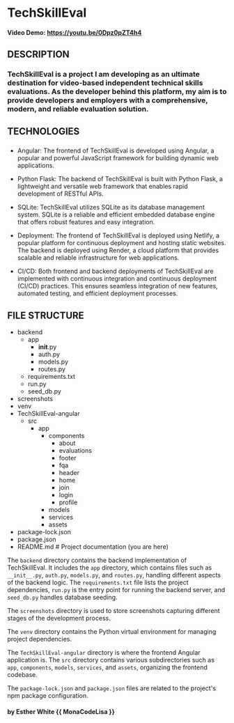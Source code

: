 # TechSkillEval

#### Video Demo:  <https://youtu.be/0Dpz0pZT4h4>

## DESCRIPTION

### TechSkillEval is a project I am developing as an ultimate destination for video-based independent technical skills evaluations. As the developer behind this platform, my aim is to provide developers and employers with a comprehensive, modern, and reliable evaluation solution. 

## TECHNOLOGIES

###

- Angular: The frontend of TechSkillEval is developed using Angular, a popular and powerful JavaScript framework for building dynamic web applications.

- Python Flask: The backend of TechSkillEval is built with Python Flask, a lightweight and versatile web framework that enables rapid development of RESTful APIs.

- SQLite: TechSkillEval utilizes SQLite as its database management system. SQLite is a reliable and efficient embedded database engine that offers robust features and easy integration.

- Deployment: The frontend of TechSkillEval is deployed using Netlify, a popular platform for continuous deployment and hosting static websites. The backend is deployed using Render, a cloud platform that provides scalable and reliable infrastructure for web applications.

- CI/CD: Both frontend and backend deployments of TechSkillEval are implemented with continuous integration and continuous deployment (CI/CD) practices. This ensures seamless integration of new features, automated testing, and efficient deployment processes.

## FILE STRUCTURE

- backend 
  - app
    - __init__.py 
    - auth.py
    - models.py
    - routes.py
  -  requirements.txt
  - run.py
  - seed_db.py
- screenshots
- venv
- TechSkillEval-angular
  - src 
    - app
      - components
        - about 
        - evaluations
        - footer
        - fqa
        - header
        - home
        - join
        - login
        - profile
      - models
      - services
      - assets    
- package-lock.json
- package.json
- README.md # Project documentation (you are here)

The `backend` directory contains the backend implementation of TechSkillEval. It includes the `app` directory, which contains files such as `__init__.py`, `auth.py`, `models.py`, and `routes.py`, handling different aspects of the backend logic. The `requirements.txt` file lists the project dependencies, `run.py` is the entry point for running the backend server, and `seed_db.py` handles database seeding.

The `screenshots` directory is used to store screenshots capturing different stages of the development process.

The `venv` directory contains the Python virtual environment for managing project dependencies.

The `TechSkillEval-angular` directory is where the frontend Angular application is. The `src` directory contains various subdirectories such as `app`, `components`, `models`, `services`, and `assets`, organizing the frontend codebase.

The `package-lock.json` and `package.json` files are related to the project's npm package configuration.

#### by Esther White {{ MonaCodeLisa }}